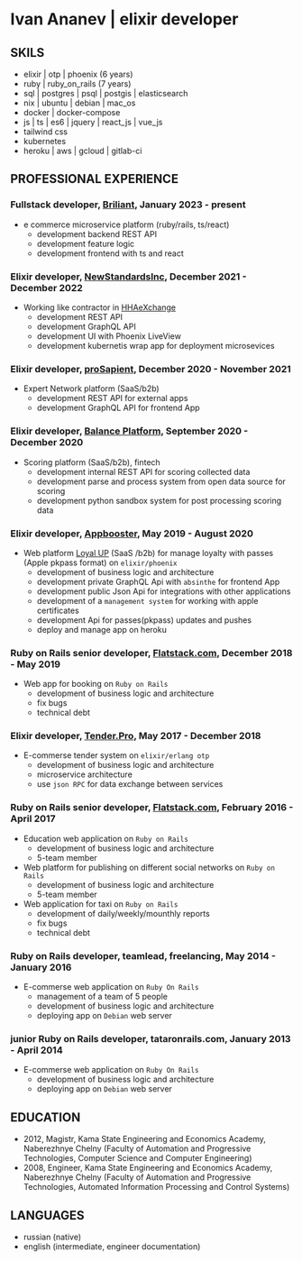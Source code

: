 # Ivan Ananev | elixir developer

## SKILS

* elixir | otp | phoenix (6 years)
* ruby | ruby_on_rails (7 years)
* sql | postgres | psql | postgis | elasticsearch
* nix | ubuntu | debian | mac_os
* docker | docker-compose
* js | ts | es6 | jquery | react_js | vue_js
* tailwind css
* kubernetes
* heroku | aws | gcloud | gitlab-ci

## PROFESSIONAL EXPERIENCE

### Fullstack developer, [Briliant](https://www.brilliantconsulting.dev/), January 2023 - present

* e commerce microservice platform (ruby/rails, ts/react)
  - development backend REST API
  - development feature logic
  - development frontend with ts and react

### Elixir developer, [NewStandardsInc](http://newstandards-us.com/), December 2021 - December 2022

* Working like contractor in [HHAeXchange](https://www.hhaexchange.com/about)
  - development REST API
  - development GraphQL API
  - development UI with Phoenix LiveView
  - development kubernetis wrap app for deployment microsevices

### Elixir developer, [proSapient](https://prosapient.com/), December 2020 - November 2021

* Expert Network platform (SaaS/b2b)
  - development REST API for external apps
  - development GraphQL API for frontend App

### Elixir developer, [Balance Platform](https://balance-pl.ru/), September 2020 - December 2020

* Scoring platform (SaaS/b2b), fintech
  - development internal REST API for scoring collected data
  - development parse and process system from open data source for scoring
  - development python sandbox system for post processing scoring data

### Elixir developer, [Appbooster](https://appbooster.com/), May 2019 - August 2020

* Web platform [Loyal UP](https://loyal-up.com/) (SaaS /b2b) for manage loyalty with passes  (Apple pkpass format) on `elixir/phoenix`
  - development of business logic and architecture
  - development private GraphQL Api with `absinthe` for frontend App
  - development public Json Api for integrations with other applications
  - development of a `management system` for working with apple certificates
  - development Api for passes(pkpass) updates and pushes
  - deploy and manage app on heroku

### Ruby on Rails senior developer, [Flatstack.com](https://flatstack.com/), December 2018 - May 2019

* Web app for booking on `Ruby on Rails`
  - development of business logic and architecture
  - fix bugs
  - technical debt

### Elixir developer, [Tender.Pro](https://www.tender.pro/), May 2017 - December 2018

* E-commerse tender system on `elixir/erlang otp`
  - development of business logic and architecture
  - microservice architecture
  - use `json RPC` for data exchange between services

### Ruby on Rails senior developer, [Flatstack.com](https://flatstack.com/), February 2016 - April 2017

* Education web application on `Ruby on Rails`
  - development of business logic and architecture
  - 5-team member
* Web platform for publishing on different social networks on `Ruby on Rails`
  - development of business logic and architecture
  - 5-team member
* Web application for taxi on `Ruby on Rails`
  - development of daily/weekly/mounthly reports
  - fix bugs
  - technical debt

### Ruby on Rails developer, teamlead, freelancing, May 2014 - January 2016

* E-commerse web application on `Ruby On Rails`
  - management of a team of 5 people
  - development of business logic and architecture
  - deploying app on `Debian` web server

### junior Ruby on Rails developer, tataronrails.com, January 2013 - April 2014

* E-commerse web application on `Ruby On Rails`
  - development of business logic and architecture
  - deploying app on `Debian` web server

## EDUCATION

* 2012, Magistr, Kama State Engineering and Economics Academy, Naberezhnye Chelny (Faculty of Automation and Progressive Technologies, Computer Science and Computer Engineering)
* 2008, Engineer, Kama State Engineering and Economics Academy, Naberezhnye Chelny (Faculty of Automation and Progressive Technologies, Automated Information Processing and Control Systems)

## LANGUAGES

* russian (native)
* english (intermediate, engineer documentation)
